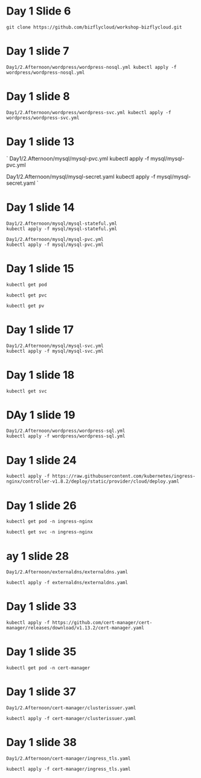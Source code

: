 # Day 1 Slide 6

`
git clone https://github.com/bizflycloud/workshop-bizflycloud.git
`

# Day 1 slide 7

`
Day1/2.Afternoon/wordpress/wordpress-nosql.yml
kubectl apply -f wordpress/wordpress-nosql.yml
`

# Day 1 slide 8


`
Day1/2.Afternoon/wordpress/wordpress-svc.yml
kubectl apply -f wordpress/wordpress-svc.yml
`

# Day 1 slide 13

`
Day1/2.Afternoon/mysql/mysql-pvc.yml
kubectl apply -f mysql/mysql-pvc.yml

Day1/2.Afternoon/mysql/mysql-secret.yaml
kubectl apply -f mysql/mysql-secret.yaml
`

# Day 1 slide 14

```
Day1/2.Afternoon/mysql/mysql-stateful.yml
kubectl apply -f mysql/mysql-stateful.yml

Day1/2.Afternoon/mysql/mysql-pvc.yml
kubectl apply -f mysql/mysql-pvc.yml
```

# Day 1 slide 15

```
kubectl get pod

kubectl get pvc

kubectl get pv
```

# Day 1 slide 17

```
Day1/2.Afternoon/mysql/mysql-svc.yml
kubectl apply -f mysql/mysql-svc.yml
```

# Day 1 slide 18

```
kubectl get svc
```

# DAy 1 slide 19

```
Day1/2.Afternoon/wordpress/wordpress-sql.yml
kubectl apply -f wordpress/wordpress-sql.yml

```

# Day 1 slide 24

```
kubectl apply -f https://raw.githubusercontent.com/kubernetes/ingress-nginx/controller-v1.8.2/deploy/static/provider/cloud/deploy.yaml
```

# Day 1 slide 26

```
kubectl get pod -n ingress-nginx

kubectl get svc -n ingress-nginx
```

# ay 1 slide 28

```
Day1/2.Afternoon/externaldns/externaldns.yaml

kubectl apply -f externaldns/externaldns.yaml
```

# Day 1 slide 33

```
kubectl apply -f https://github.com/cert-manager/cert-manager/releases/download/v1.13.2/cert-manager.yaml

```

# Day 1 slide 35

```
kubectl get pod -n cert-manager
```

# Day 1 slide 37

```
Day1/2.Afternoon/cert-manager/clusterissuer.yaml

kubectl apply -f cert-manager/clusterissuer.yaml
```

# Day 1 slide 38

```
Day1/2.Afternoon/cert-manager/ingress_tls.yaml

kubectl apply -f cert-manager/ingress_tls.yaml
```
